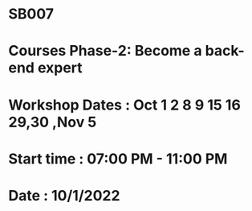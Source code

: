# SB007
# Courses Phase-2: Become a back-end expert 
# Workshop Dates : Oct 1 2 8 9 15 16 29,30 ,Nov 5 
# Start time : 07:00 PM - 11:00 PM
# Date :  10/1/2022


